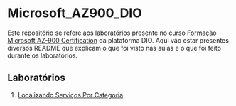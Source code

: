 # Microsoft_AZ900_DIO
Este repositório se refere aos laboratórios presente no curso [Formação Microsoft AZ-900 Certification](https://web.dio.me/track/formacao-microsoft-az-900-certification) da plataforma DIO. Aqui vão estar presentes diversos README que explicam o que foi visto nas aulas e o que foi feito durante os laboratórios.

## Laboratórios

1. [Localizando Serviços Por Categoria]()

